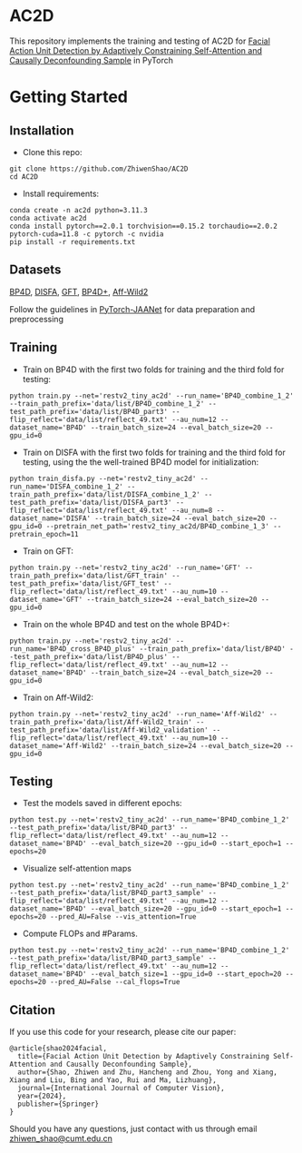 # AC2D
This repository implements the training and testing of AC2D for [Facial Action Unit Detection by Adaptively Constraining Self-Attention and Causally Deconfounding Sample](https://arxiv.org/pdf/2410.01251.pdf) in PyTorch

# Getting Started
## Installation
- Clone this repo:
```
git clone https://github.com/ZhiwenShao/AC2D
cd AC2D
```
- Install requirements:
```
conda create -n ac2d python=3.11.3
conda activate ac2d
conda install pytorch==2.0.1 torchvision==0.15.2 torchaudio==2.0.2 pytorch-cuda=11.8 -c pytorch -c nvidia
pip install -r requirements.txt
```

## Datasets
[BP4D](http://www.cs.binghamton.edu/~lijun/Research/3DFE/3DFE_Analysis.html), [DISFA](http://mohammadmahoor.com/disfa), [GFT](https://osf.io/7wcyz), [BP4D+](http://www.cs.binghamton.edu/~lijun/Research/3DFE/3DFE_Analysis.html), [Aff-Wild2](https://ibug.doc.ic.ac.uk/resources/aff-wild2)

Follow the guidelines in [PyTorch-JAANet](https://github.com/ZhiwenShao/PyTorch-JAANet) for data preparation and preprocessing

## Training
- Train on BP4D with the first two folds for training and the third fold for testing:
```
python train.py --net='restv2_tiny_ac2d' --run_name='BP4D_combine_1_2' --train_path_prefix='data/list/BP4D_combine_1_2' --test_path_prefix='data/list/BP4D_part3' --flip_reflect='data/list/reflect_49.txt' --au_num=12 --dataset_name='BP4D' --train_batch_size=24 --eval_batch_size=20 --gpu_id=0
```
- Train on DISFA with the first two folds for training and the third fold for testing, using the the well-trained BP4D model for initialization:
```
python train_disfa.py --net='restv2_tiny_ac2d' --run_name='DISFA_combine_1_2' --train_path_prefix='data/list/DISFA_combine_1_2' --test_path_prefix='data/list/DISFA_part3' --flip_reflect='data/list/reflect_49.txt' --au_num=8 --dataset_name='DISFA' --train_batch_size=24 --eval_batch_size=20 --gpu_id=0 --pretrain_net_path='restv2_tiny_ac2d/BP4D_combine_1_3' --pretrain_epoch=11
```
- Train on GFT:
```
python train.py --net='restv2_tiny_ac2d' --run_name='GFT' --train_path_prefix='data/list/GFT_train' --test_path_prefix='data/list/GFT_test' --flip_reflect='data/list/reflect_49.txt' --au_num=10 --dataset_name='GFT' --train_batch_size=24 --eval_batch_size=20 --gpu_id=0
```
- Train on the whole BP4D and test on the whole BP4D+:
```
python train.py --net='restv2_tiny_ac2d' --run_name='BP4D_cross_BP4D_plus' --train_path_prefix='data/list/BP4D' --test_path_prefix='data/list/BP4D_plus' --flip_reflect='data/list/reflect_49.txt' --au_num=12 --dataset_name='BP4D' --train_batch_size=24 --eval_batch_size=20 --gpu_id=0
```
- Train on Aff-Wild2:
```
python train.py --net='restv2_tiny_ac2d' --run_name='Aff-Wild2' --train_path_prefix='data/list/Aff-Wild2_train' --test_path_prefix='data/list/Aff-Wild2_validation' --flip_reflect='data/list/reflect_49.txt' --au_num=10 --dataset_name='Aff-Wild2' --train_batch_size=24 --eval_batch_size=20 --gpu_id=0
```

## Testing
- Test the models saved in different epochs:
```
python test.py --net='restv2_tiny_ac2d' --run_name='BP4D_combine_1_2' --test_path_prefix='data/list/BP4D_part3' --flip_reflect='data/list/reflect_49.txt' --au_num=12 --dataset_name='BP4D' --eval_batch_size=20 --gpu_id=0 --start_epoch=1 --epochs=20  
```
- Visualize self-attention maps
```
python test.py --net='restv2_tiny_ac2d' --run_name='BP4D_combine_1_2' --test_path_prefix='data/list/BP4D_part3_sample' --flip_reflect='data/list/reflect_49.txt' --au_num=12 --dataset_name='BP4D' --eval_batch_size=20 --gpu_id=0 --start_epoch=1 --epochs=20 --pred_AU=False --vis_attention=True
```
- Compute FLOPs and \#Params.
```
python test.py --net='restv2_tiny_ac2d' --run_name='BP4D_combine_1_2' --test_path_prefix='data/list/BP4D_part3_sample' --flip_reflect='data/list/reflect_49.txt' --au_num=12 --dataset_name='BP4D' --eval_batch_size=1 --gpu_id=0 --start_epoch=20 --epochs=20 --pred_AU=False --cal_flops=True
```

## Citation
If you use this code for your research, please cite our paper:
```
@article{shao2024facial,
  title={Facial Action Unit Detection by Adaptively Constraining Self-Attention and Causally Deconfounding Sample},
  author={Shao, Zhiwen and Zhu, Hancheng and Zhou, Yong and Xiang, Xiang and Liu, Bing and Yao, Rui and Ma, Lizhuang},
  journal={International Journal of Computer Vision},
  year={2024},
  publisher={Springer}
}
```
Should you have any questions, just contact with us through email zhiwen_shao@cumt.edu.cn
